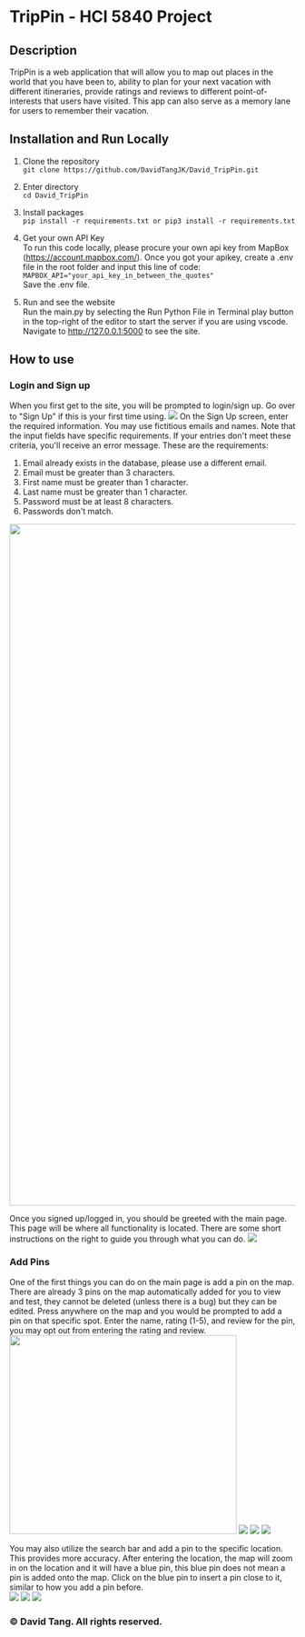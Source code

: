 # TripPin - HCI 5840 Project

## Description
TripPin is a web application that will allow you to map out places in the world that you have been to,
ability to plan for your next vacation with different itineraries, provide ratings and reviews to
different point-of-interests that users have visited. This app can also serve as a memory lane for users to remember their vacation.

## Installation and Run Locally

1. Clone the repository <br />
```git clone https://github.com/DavidTangJK/David_TripPin.git```

2. Enter directory <br />
```cd David_TripPin```

3. Install packages <br />
```pip install -r requirements.txt or pip3 install -r requirements.txt```

4. Get your own API Key <br />
To run this code locally, please procure your own api key from MapBox (https://account.mapbox.com/).
Once you got your apikey, create a .env file in the root folder and input this line of code: <br />```MAPBOX_API="your_api_key_in_between_the_quotes"```<br />
Save the .env file.

5. Run and see the website <br />
Run the main.py by selecting the Run Python File in Terminal play button in the top-right of the editor to start the server if you are using vscode.<br />
Navigate to http://127.0.0.1:5000 to see the site.

## How to use
### Login and Sign up
When you first get to the site, you will be prompted to login/sign up. Go over to "Sign Up" if this is your first time using. <img src="https://github.com/user-attachments/assets/c8e87e46-a8f7-4c71-a9e3-49bc42a480a2"/>
On the Sign Up screen, enter the required information. You may use fictitious emails and names. Note that the input fields have specific requirements. If your entries don't meet these criteria, you'll receive an error message. These are the requirements:
1. Email already exists in the database, please use a different email.
2. Email must be greater than 3 characters.
3. First name must be greater than 1 character.
4. Last name must be greater than 1 character.
5. Password must be at least 8 characters.
6. Passwords don\'t match.
<img src="https://github.com/user-attachments/assets/61b91d9f-3ecb-475d-bb72-1cb8e573a426" width=1200/>

Once you signed up/logged in, you should be greeted with the main page. This page will be where all functionality is located. There are some short instructions on the right to guide you through what you can do. 
<img src="https://github.com/user-attachments/assets/261de987-1865-42ce-b0c8-0b8b7ffcf581" />

### Add Pins 
One of the first things you can do on the main page is add a pin on the map. There are already 3 pins on the map automatically added for you to view and test, they cannot be deleted (unless there is a bug) but they can be edited. Press anywhere on the map and you would be prompted to add a pin on that specific spot. Enter the name, rating (1-5), and review for the pin, you may opt out from entering the rating and review.  
<img src="https://github.com/user-attachments/assets/ef07920f-873f-4d4e-b77f-93a7245719a8" width=400 height=350/>
<img src="https://github.com/user-attachments/assets/2482a351-9224-4622-a25b-a45ea8a2eb2c"/>
<img src="https://github.com/user-attachments/assets/34e1e2d5-d67e-4fbc-8f52-a033455da540"/>
<img src="https://github.com/user-attachments/assets/52fd5645-2fc9-46e4-87ca-bc179d1488c0"/>

You may also utilize the search bar and add a pin to the specific location. This provides more accuracy. After entering the location, the map will zoom in on the location and it will have a blue pin, this blue pin does not mean a pin is added onto the map. Click on the blue pin to insert a pin close to it, similar to how you add a pin before.  
<img src="https://github.com/user-attachments/assets/062d1af2-c04f-4928-b97a-0af32ce6a524"/>
<img src="https://github.com/user-attachments/assets/d3f4e15e-ad32-4689-9303-d23f56214f80"/>
<img src="https://github.com/user-attachments/assets/9adcc0b6-54c8-4c49-850a-2fb9e134af0b"/>


### © David Tang. All rights reserved.




